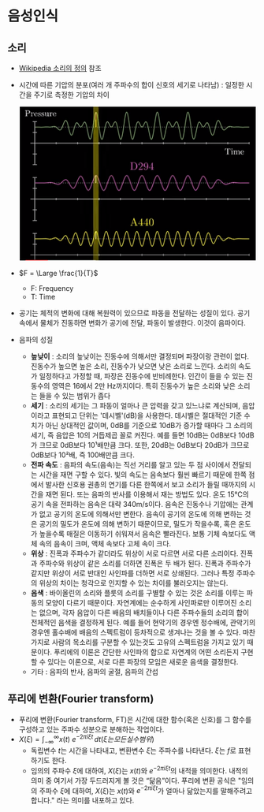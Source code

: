 # 음성인식

## 소리

- [Wikipedia 소리의 정의](https://ko.wikipedia.org/wiki/소리) 참조

- 시간에 따른 기압의 분포(여러 개 주파수의 합이 신호의 세기로 나타남) : 일정한 시간을 주기로 측정한 기압의 차이

  ![FFT](./img/FFT.PNG)

- $F = \Large \frac{1}{T}$
  - F: Frequency
  - T: Time

- 공기는 체적의 변화에 대해 복원력이 있으므로 파동을 전달하는 성질이 있다. 공기 속에서 물체가 진동하면 변화가 공기에 전달, 파동이 발생한다. 이것이 음파이다.

- 음파의 성질

  - **높낮이** : 소리의 높낮이는 진동수에 의해서만 결정되며 파장이랑 관련이 없다. 진동수가 높으면 높은 소리, 진동수가 낮으면 낮은 소리로 느낀다. 소리의 속도가 일정하다고 가정할 때, 파장은 진동수에 반비례한다. 인간이 들을 수 있는 진동수의 영역은 16에서 2만 Hz까지이다. 특히 진동수가 높은 소리와 낮은 소리는 들을 수 있는 범위가 좁다
  - **세기** : 소리의 세기는 그 파동이 얼마나 큰 압력을 갖고 있느냐로 계산되며, 음압이라고 표현되고 단위는 '데시벨'(dB)을 사용한다. 데시벨은 절대적인 기준 수치가 아닌 상대적인 값이며, 0dB를 기준으로 10dB가 증가할 때마다 그 소리의 세기, 즉 음압은 10의 거듭제곱 꼴로 커진다. 예를 들면 10dB는 0dB보다 10dB가 크므로 0dB보다 10¹배만큼 크다. 또한, 20dB는 0dB보다 20dB가 크므로 0dB보다 10²배, 즉 100배만큼 크다.
  - **전파 속도** : 음파의 속도(음속)는 직선 거리를 알고 있는 두 점 사이에서 전달되는 시간을 재면 구할 수 있다. 빛의 속도는 음속보다 훨씬 빠르기 때문에 한쪽 점에서 발사한 신호용 권총의 연기를 다른 한쪽에서 보고 소리가 들릴 때까지의 시간을 재면 된다. 또는 음파의 반사를 이용해서 재는 방법도 있다. 온도 15℃의 공기 속을 전파하는 음속은 대략 340m/s이다. 음속은 진동수나 기압에는 관계가 없고 공기의 온도에 의해서만 변한다. 음속이 공기의 온도에 의해 변하는 것은 공기의 밀도가 온도에 의해 변하기 때문이므로, 밀도가 작을수록, 혹은 온도가 높을수록 매질은 이동하기 쉬워져서 음속은 빨라진다. 보통 기체 속보다도 액체 속의 음속이 크며, 액체 속보다 고체 속이 크다.
  - **위상** : 진폭과 주파수가 같더라도 위상이 서로 다르면 서로 다른 소리이다. 진폭과 주파수와 위상이 같은 소리를 더하면 진폭은 두 배가 된다. 진폭과 주파수가 같지만 위상이 서로 반대인 사인파를 더하면 서로 상쇄된다. 그러나 특정 주파수의 위상의 차이는 청각으로 인지할 수 있는 차이를 불러오지는 않는다.
  - **음색** : 바이올린의 소리와 플룻의 소리를 구별할 수 있는 것은 소리를 이루는 파동의 모양이 다르기 때문이다. 자연계에는 순수하게 사인파로만 이루어진 소리는 없으며, 각자 음압이 다른 배음의 배치들이나 다른 주파수들의 소리의 합이 전체적인 음색을 결정하게 된다. 예를 들어 현악기의 경우엔 정수배에, 관악기의 경우엔 홀수배에 배음의 스펙트럼이 등차적으로 생겨나는 것을 볼 수 있다. 마찬가지로 사람의 목소리를 구분할 수 있는것도 고유의 스펙트럼을 가지고 있기 때문이다. 푸리에의 이론은 간단한 사인파의 합으로 자연계의 어떤 소리든지 구현할 수 있다는 이론으로, 서로 다른 파장의 모임은 새로운 음색을 결정한다.
  - 기타 : 음파의 반사, 음파의 굴절, 음파의 간섭

## 푸리에 변환(Fourier transform)

- 푸리에 변환(Fourier transform, FT)은 시간에 대한 함수(혹은 신호)를 그 함수를 구성하고 있는 주파수 성분으로 분해하는 작업이다.
- ${X(\xi)=\int _{-\infty }^{\infty }x(t)\ e^{-2\pi i\xi t}\,dt} ( \xi 는 모든 실수 범위)$
  - 독립변수 $t$는 시간을 나타내고, 변환변수 $\xi$는 주파수를 나타낸다. $\xi$는 $f$로 표현하기도 한다.
  - 임의의 주파수 $\xi$에 대하여, $X(\xi)$는 $x(t)$와 $e^{−2πi\xi t}$의 내적을 의미한다. 내적의 의미 중 여기서 가장 두드러지게 볼 것은 “닮음”이다. 푸리에 변환 공식은 "임의의 주파수 $\xi$에 대하여, $X(\xi)$는 $x(t)$와 $e^{−2πi\xi t}$가 얼마나 닮았는지를 말해주려고 합니다." 라는 의미를 내포하고 있다.
